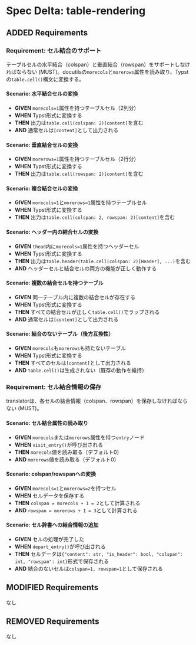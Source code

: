 # Spec Delta: table-rendering

## ADDED Requirements

### Requirement: セル結合のサポート

テーブルセルの水平結合（colspan）と垂直結合（rowspan）をサポートしなければならない (MUST)。docutilsの`morecols`と`morerows`属性を読み取り、Typstの`table.cell()`構文に変換する。

#### Scenario: 水平結合セルの変換

- **GIVEN** `morecols=1`属性を持つテーブルセル（2列分）
- **WHEN** Typst形式に変換する
- **THEN** 出力は`table.cell(colspan: 2)[content]`を含む
- **AND** 通常セルは`[content]`として出力される

#### Scenario: 垂直結合セルの変換

- **GIVEN** `morerows=1`属性を持つテーブルセル（2行分）
- **WHEN** Typst形式に変換する
- **THEN** 出力は`table.cell(rowspan: 2)[content]`を含む

#### Scenario: 複合結合セルの変換

- **GIVEN** `morecols=1`と`morerows=1`属性を持つテーブルセル
- **WHEN** Typst形式に変換する
- **THEN** 出力は`table.cell(colspan: 2, rowspan: 2)[content]`を含む

#### Scenario: ヘッダー内の結合セルの変換

- **GIVEN** `thead`内に`morecols=1`属性を持つヘッダーセル
- **WHEN** Typst形式に変換する
- **THEN** 出力は`table.header(table.cell(colspan: 2)[Header], ...)`を含む
- **AND** ヘッダーセルと結合セルの両方の機能が正しく動作する

#### Scenario: 複数の結合セルを持つテーブル

- **GIVEN** 同一テーブル内に複数の結合セルが存在する
- **WHEN** Typst形式に変換する
- **THEN** すべての結合セルが正しく`table.cell()`でラップされる
- **AND** 通常セルは`[content]`として出力される

#### Scenario: 結合のないテーブル（後方互換性）

- **GIVEN** `morecols`も`morerows`も持たないテーブル
- **WHEN** Typst形式に変換する
- **THEN** すべてのセルは`[content]`として出力される
- **AND** `table.cell()`は生成されない（既存の動作を維持）

### Requirement: セル結合情報の保存

translatorは、各セルの結合情報（colspan、rowspan）を保存しなければならない (MUST)。

#### Scenario: セル結合属性の読み取り

- **GIVEN** `morecols`または`morerows`属性を持つ`entry`ノード
- **WHEN** `visit_entry()`が呼び出される
- **THEN** `morecols`値を読み取る（デフォルト0）
- **AND** `morerows`値を読み取る（デフォルト0）

#### Scenario: colspan/rowspanへの変換

- **GIVEN** `morecols=1`と`morerows=2`を持つセル
- **WHEN** セルデータを保存する
- **THEN** `colspan = morecols + 1 = 2`として計算される
- **AND** `rowspan = morerows + 1 = 3`として計算される

#### Scenario: セル辞書への結合情報の追加

- **GIVEN** セルの処理が完了した
- **WHEN** `depart_entry()`が呼び出される
- **THEN** セルデータは`{"content": str, "is_header": bool, "colspan": int, "rowspan": int}`形式で保存される
- **AND** 結合のないセルは`colspan=1, rowspan=1`として保存される

## MODIFIED Requirements

なし

## REMOVED Requirements

なし
